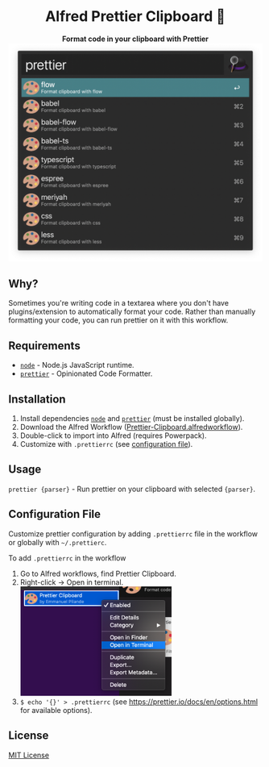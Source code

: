 <div align="center">
  <h1>Alfred Prettier Clipboard 🎨</h1>
</div>

<p align="center">
  <strong>Format code in your clipboard with Prettier</strong></br>
  <img src="./assets/prettier-clipboard-preview.png" width="530">
</p>

## Why?

Sometimes you're writing code in a textarea where you don't have plugins/extension to automatically format your code. Rather than manually formatting your code, you can run prettier on it with this workflow.

## Requirements

- [`node`](https://nodejs.org/) - Node.js JavaScript runtime.
- [`prettier`](https://prettier.io/) - Opinionated Code Formatter.

## Installation

1. Install dependencies [`node`](https://nodejs.org/) and [`prettier`](https://prettier.io/) (must be installed globally).
1. Download the Alfred Workflow ([Prettier-Clipboard.alfredworkflow](https://github.com/epilande/alfred-prettier-clipboard/releases/latest/download/Prettier-Clipboard.alfredworkflow)).
1. Double-click to import into Alfred (requires Powerpack).
1. Customize with `.prettierrc` (see [configuration file](#configuration-file)).

## Usage

`prettier {parser}` - Run prettier on your clipboard with selected `{parser}`.

## Configuration File

Customize prettier configuration by adding `.prettierrc` file in the workflow or globally with `~/.prettierc`.

To add `.prettierrc` in the workflow

1. Go to Alfred workflows, find Prettier Clipboard.
1. Right-click -> Open in terminal. </br>
   <img src="./assets/open-in-terminal.png" width="300">
1. `$ echo '{}' > .prettierrc` (see https://prettier.io/docs/en/options.html for available options).

## License

[MIT License](https://oss.ninja/mit/epilande/)
